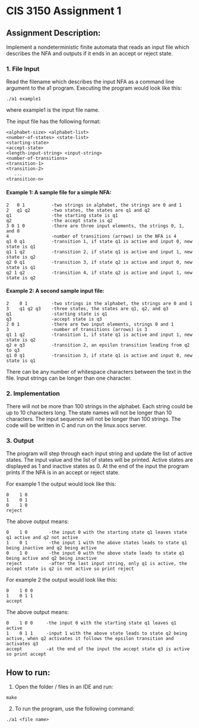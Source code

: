# CIS 3150 Assignment 1

## Assignment Description:
Implement a nondeterministic finite automata that reads an input file which describes the NFA and outputs if it ends in an accept or reject state.

### 1. File Input
Read the filename which describes the input NFA as a command line argument to
the a1 program. Executing the program would look like this:
```
./a1 example1
```
where example1 is the input file name.
 

The input file has the following format:
```
<alphabet-size> <alphabet-list>
<number-of-states> <state-list>
<starting-state>
<accept-state>
<length-input-string> <input-string>
<number-of-transitions>
<transition-1>
<transition-2>
   ...
<transition-n>
```
#### Example 1: A sample file for a simple NFA:
```
2   0 1          -two strings in alphabet, the strings are 0 and 1
2   q1 q2        -two states, the states are q1 and q2
q1               -the starting state is q1
q2               -the accept state is q2
3 0 1 0          -there are three input elements, the strings 0, 1, and 0
4                -number of transitions (arrows) in the NFA is 4
q1 0 q1          -transition 1, if state q1 is active and input 0, new state is q1
q1 1 q2          -transition 2, if state q1 is active and input 1, new state is q2
q2 0 q1          -transition 3, if state q2 is active and input 0, new state is q1
q2 1 q2          -transition 4, if state q2 is active and input 1, new state is q2
```

#### Example 2: A second sample input file:
```
2    0 1         -two strings in the alphabet, the strings are 0 and 1
3    q1 q2 q3    -three states, the states are q1, q2, and q3
q1               -starting state is q1
q3               -accept state is q3
2 0 1            -there are two input elements, strings 0 and 1
3                -number of transitions (arrows) is 3
q1 1 q2          -transition 1, if state q1 is active and input 1, new state is q2
q2 e q3          -transition 2, an epsilon transition leading from q2 to q3
q1 0 q1          -transition 3, if state q1 is active and input 0, new state is q1
```
There can be any number of whitespace characters between the text in the file.
Input strings can be longer than one character.

### 2. Implementation
There will not be more than 100 strings in the alphabet. Each string
could be up to 10 characters long. The state names will not be longer than
10 characters. The input sequence will not be longer than 100 strings.
The code will be written in C and run on the linux.socs server.

### 3. Output
The program will step through each input string and update the list of
active states. The input value and the list of states will be printed.
Active states are displayed as 1 and inactive states as 0.
At the end of the input the program prints if the NFA is in an accept or
reject state.

For example 1 the output would look like this:
```
0    1 0
1    0 1
0    1 0
reject
```
The above output means:
```
0    1 0        -the input 0 with the starting state q1 leaves state q1 active and q2 not active
1    0 1        -the input 1 with the above states leads to state q1 being inactive and q2 being active
0    1 0        -the input 0 with the above state leads to state q1 being active and q2 being inactive
reject          -after the last input string, only q1 is active, the accept state is q2 is not active so print reject
```

For example 2 the output would look like this:
```
0    1 0 0
1    0 1 1
accept
```

The above output means:
```
0    1 0 0     -the input 0 with the starting state q1 leaves q1 active
1    0 1 1     -input 1 with the above state leads to state q2 being active, when q2 activates it follows the epsilon transition and activates q3
accept         -at the end of the input the accept state q3 is active so print accept
```

## How to run:

1. Open the folder / files in an IDE and run:
```
make
```
2. To run the program, use the following command:
```
./a1 <file name>
```
